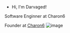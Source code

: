 - Hi, I'm Darvaged! 

Software Enginner at Charon6

Founder at <a href="https://charon6.com/" rel="nofollow">Charon6</a> ![image](https://user-images.githubusercontent.com/81090578/111907147-1e52b980-8a65-11eb-814d-572b44821df6.png)

<a href="https://github.com/darvaged"><a/>

